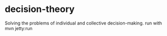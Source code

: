 # decision-theory
Solving the problems of individual and collective decision-making. 
run with mvn jetty:run
